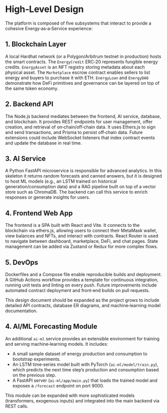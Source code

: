 # High‑Level Design

The platform is composed of five subsystems that interact to provide a cohesive Energy‑as‑a‑Service experience:

## 1. Blockchain Layer

A local Hardhat network (or a Polygon/Arbitrum testnet in production) hosts the smart contracts. The `EnergyCredit` ERC‑20 represents fungible energy credits. `EnergyAsset` is an NFT registry storing metadata about each physical asset. The `Marketplace` escrow contract enables sellers to list energy and buyers to purchase it with ETH. `EnergyLoan` and `EnergyDAO` demonstrate how DeFi primitives and governance can be layered on top of the same token economy.

## 2. Backend API

The Node.js backend mediates between the frontend, AI service, database, and blockchain. It provides REST endpoints for user management, offer creation, and retrieval of on‑chain/off‑chain data. It uses Ethers.js to sign and send transactions, and Prisma to persist off‑chain data. Future extensions could include WebSocket listeners that index contract events and update the database in real time.

## 3. AI Service

A Python FastAPI microservice is responsible for advanced analytics. In this skeleton it returns random forecasts and canned answers, but it is designed to host ML models (e.g., an LSTM trained on historical generation/consumption data) and a RAG pipeline built on top of a vector store such as ChromaDB. The backend can call this service to enrich responses or generate insights for users.

## 4. Frontend Web App

The frontend is a SPA built with React and Vite. It connects to the blockchain via ethers.js, allowing users to connect their MetaMask wallet, view balances and NFTs, and interact with contracts. React Router is used to navigate between dashboard, marketplace, DeFi, and chat pages. State management can be added via Zustand or Redux for more complex flows.

## 5. DevOps

Dockerfiles and a Compose file enable reproducible builds and deployment. A GitHub Actions workflow provides a template for continuous integration, running unit tests and linting on every push. Future improvements include automated contract deployment and front‑end builds on pull requests.

This design document should be expanded as the project grows to include detailed API contracts, database ER diagrams, and machine‑learning model documentation.

## 4. AI/ML Forecasting Module

An additional `ai-ml` service provides an extensible environment for training and serving machine‑learning models. It includes:

- A small sample dataset of energy production and consumption to bootstrap experiments.
- An LSTM time‑series model built with PyTorch (`ai-ml/model/train.py`), which predicts the next time step’s production and consumption based on the previous step.
- A FastAPI server (`ai-ml/app/main.py`) that loads the trained model and exposes a `/forecast` endpoint on port 9000.

This module can be expanded with more sophisticated models (transformers, exogenous inputs) and integrated into the main backend via REST calls.
